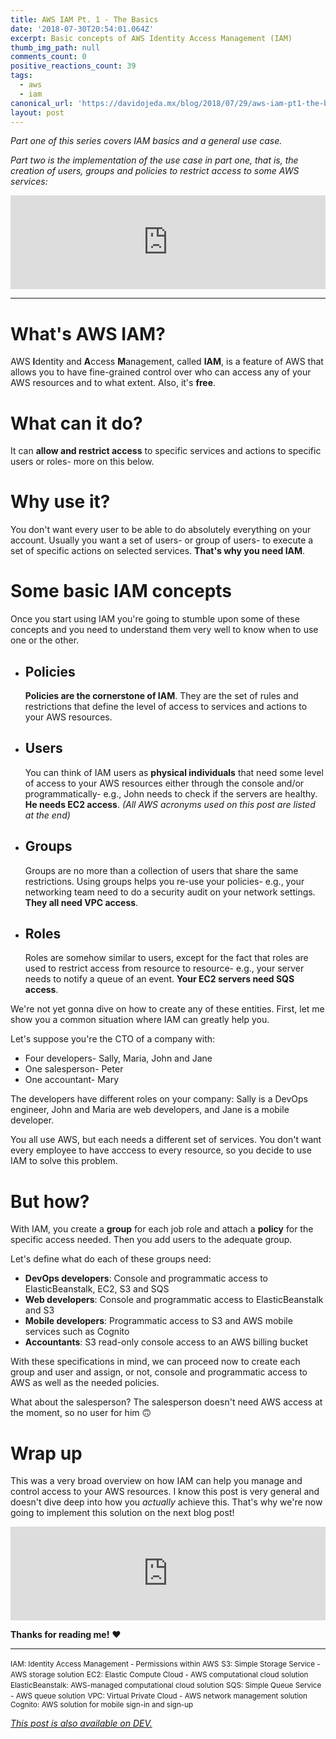 ```yaml
---
title: AWS IAM Pt. 1 - The Basics
date: '2018-07-30T20:54:01.064Z'
excerpt: Basic concepts of AWS Identity Access Management (IAM)
thumb_img_path: null
comments_count: 0
positive_reactions_count: 39
tags:
  - aws
  - iam
canonical_url: 'https://davidojeda.mx/blog/2018/07/29/aws-iam-pt1-the-basics'
layout: post
---
```



*Part one of this series covers IAM basics and a general use case.*

*Part two is the implementation of the use case in part one, that is, the creation of users, groups and policies to restrict access to some AWS services:*


<iframe class="liquidTag" src="https://dev.to/embed/link?args=https%3A%2F%2Fdev.to%2Fdavid_ojeda%2Faws-iam-pt-2---a-practical-example-13b6" style="border: 0; width: 100%;"></iframe>



---


# What's AWS IAM?
AWS **I**dentity and **A**ccess **M**anagement, called **IAM**, is a feature of AWS that allows you to have fine-grained control over who can access any of your AWS resources and to what extent. Also, it's **free**.

# What can it do?
It can **allow and restrict access** to specific services and actions to specific users or roles- more on this below.

# Why use it?
You don't want every user to be able to do absolutely everything on your account. Usually you want a set of users- or group of users- to execute a set of specific actions on selected services. **That's why you need IAM**.

# Some basic IAM concepts
Once you start using IAM you're going to stumble upon some of these concepts and you need to understand them very well to know when to use one or the other.

- ## Policies
  **Policies are the cornerstone of IAM**. They are the set of rules and restrictions that define the level of access to services and actions to your AWS resources.

- ## Users
  You can think of IAM users as **physical individuals** that need some level of access to your AWS resources either through the console and/or programmatically- e.g., John needs to check if the servers are healthy. **He needs EC2 access**. *(All AWS acronyms used on this post are listed at the end)*

- ## Groups
  Groups are no more than a collection of users that share the same restrictions. Using groups helps you re-use your policies- e.g., your networking team need to do a security audit on your network settings. **They all need VPC access**.

- ## Roles
  Roles are somehow similar to users, except for the fact that roles are used to restrict access from resource to resource- e.g., your server needs to notify a queue of an event. **Your EC2 servers need SQS access**.

We're not yet gonna dive on how to create any of these entities. First, let me show you a common situation where IAM can greatly help you.

Let's suppose you're the CTO of a company with:
- Four developers- Sally, Maria, John and Jane
- One salesperson- Peter
- One accountant- Mary

The developers have different roles on your company: Sally is a DevOps engineer, John and Maria are web developers, and Jane is a mobile developer.

You all use AWS, but each needs a different set of services. You don't want every employee to have acccess to every resource, so you decide to use IAM to solve this problem.

# But how?
With IAM, you create a **group** for each job role and attach a **policy** for the specific access needed. Then you add users to the adequate group.

Let's define what do each of these groups need:

- **DevOps developers**: Console and programmatic access to ElasticBeanstalk, EC2, S3 and SQS
- **Web developers**: Console and programmatic access to ElasticBeanstalk and S3
- **Mobile developers**: Programmatic access to S3 and AWS mobile services such as Cognito
- **Accountants**: S3 read-only console access to an AWS billing bucket

With these specifications in mind, we can proceed now to create each group and user and assign, or not, console and programmatic access to AWS as well as the needed policies.

What about the salesperson? The salesperson doesn't need AWS access at the moment, so no user for him 🙃

# Wrap up

This was a very broad overview on how IAM can help you manage and control access to your AWS resources. I know this post is very general and doesn't dive deep into how you *actually* achieve this. That's why we're now going to implement this solution on the next blog post!


<iframe class="liquidTag" src="https://dev.to/embed/link?args=https%3A%2F%2Fdev.to%2Fdavid_ojeda%2Faws-iam-pt-2---a-practical-example-13b6" style="border: 0; width: 100%;"></iframe>



**Thanks for reading me!** ❤️

---

<small>IAM: Identity Access Management - Permissions within AWS</small>
<small>S3: Simple Storage Service - AWS storage solution</small>
<small>EC2: Elastic Compute Cloud - AWS computational cloud solution</small>
<small>ElasticBeanstalk: AWS-managed computational cloud solution</small>
<small>SQS: Simple Queue Service - AWS queue solution</small>
<small>VPC: Virtual Private Cloud - AWS network management solution</small>
<small>Cognito: AWS solution for mobile sign-in and sign-up</small>

*[This post is also available on DEV.](https://dev.to/david_ojeda/aws-iam-pt-1---the-basics-139h)*


<script>
const parent = document.getElementsByTagName('head')[0];
const script = document.createElement('script');
script.type = 'text/javascript';
script.src = 'https://cdnjs.cloudflare.com/ajax/libs/iframe-resizer/4.1.1/iframeResizer.min.js';
script.charset = 'utf-8';
script.onload = function() {
    window.iFrameResize({}, '.liquidTag');
};
parent.appendChild(script);
</script>    
